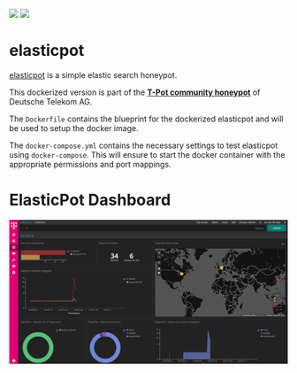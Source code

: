 [![](https://images.microbadger.com/badges/version/ghcr.io/telekom-security/elasticpot:1903.svg)](https://microbadger.com/images/ghcr.io/telekom-security/elasticpot:1903 "Get your own version badge on microbadger.com") [![](https://images.microbadger.com/badges/image/ghcr.io/telekom-security/elasticpot:1903.svg)](https://microbadger.com/images/ghcr.io/telekom-security/elasticpot:1903 "Get your own image badge on microbadger.com")

# elasticpot

[elasticpot](https://github.com/schmalle/ElasticPot) is a simple elastic search honeypot.

This dockerized version is part of the **[T-Pot community honeypot](http://telekom-security.github.io/)** of Deutsche Telekom AG.

The `Dockerfile` contains the blueprint for the dockerized elasticpot and will be used to setup the docker image.

The `docker-compose.yml` contains the necessary settings to test elasticpot using `docker-compose`. This will ensure to start the docker container with the appropriate permissions and port mappings.

# ElasticPot Dashboard

![ElasticPot Dashboard](doc/dashboard.png)
